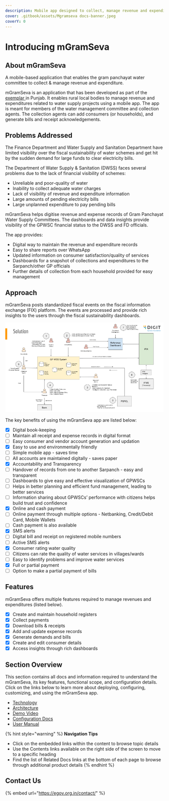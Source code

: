 ```yaml
---
description: Mobile app designed to collect, manage revenue and expenditure
cover: .gitbook/assets/Mgramseva docs-banner.jpeg
coverY: 0
---
```


# Introducing mGramSeva

## About mGramSeva

A mobile-based application that enables the gram panchayat water committee to collect & manage revenue and expenditure.

mGramSeva is an application that has been developed as part of the[ exemplar ](introducing-mgramseva/product-docs/user-docs/user-manual.md)in Punjab. It enables rural local bodies to manage revenue and expenditures related to water supply projects using a mobile app. The app is meant for members of the water management committee and collection agents. The collection agents can add consumers (or households), and generate bills and receipt acknowledgements.

## Problems Addressed

The Finance Department and Water Supply and Sanitation Department have limited visibility over the fiscal sustainability of water schemes and get hit by the sudden demand for large funds to clear electricity bills.

The Department of Water Supply & Sanitation (DWSS) faces several problems due to the lack of financial visibility of schemes:

* Unreliable and poor-quality of water&#x20;
* Inability to collect adequate water charges&#x20;
* Lack of visibility of revenue and expenditure information&#x20;
* Large amounts of pending electricity bills&#x20;
* Large unplanned expenditure to pay pending bills

mGramSeva helps digitise revenue and expense records of Gram Panchayat Water Supply Committees. The dashboards and data insights provide visibility of the GPWSC financial status to the DWSS and FD officials.&#x20;

The app provides:

* Digital  way to maintain the revenue and expenditure records
* Easy to share reports over WhatsApp
* Updated information on consumer satisfaction/quality of services
* Dashboards for a snapshot of collections and expenditures to the Sarpanch/other GP officials
* Further details of collection from each household provided for easy management

## Approach

mGramSeva posts standardized fiscal events on the fiscal information exchange (FIX) platform. The events are processed and provide rich insights to the users through the fiscal sustainability dashboards.

![mGramSeva Solutions Approach](<.gitbook/assets/Partner Webinar - Feb 2022.png>)

The key benefits of using the mGramSeva app are listed below:

* [x] Digital book-keeping&#x20;
* [ ] Maintain all receipt and expense records in digital format&#x20;
* [ ] Easy consumer and vendor account generation and updation
* [x] Easy to use and environmentally friendly&#x20;
* [ ] Simple mobile app - saves time&#x20;
* [ ] All accounts are maintained digitally - saves paper
* [x] Accountability and Transparency&#x20;
* [ ] Handover of records from one to another Sarpanch - easy and transparent&#x20;
* [ ] Dashboards to give easy and effective visualization of GPWSCs&#x20;
* [ ] Helps in better planning and efficient fund management, leading to better services&#x20;
* [ ] Information sharing about GPWSCs’ performance with citizens helps build trust and confidence
* [x] Online and cash payment
* [ ] Online payment through multiple options - Netbanking, Credit/Debit Card, Mobile Wallets&#x20;
* [ ] Cash payment is also available
* [x] SMS alerts&#x20;
* [ ] Digital bill and receipt on registered mobile numbers&#x20;
* [ ] Active SMS alerts
* [x] Consumer rating water quality&#x20;
* [ ] Citizens can rate the quality of water services in villages/wards&#x20;
* [ ] Easy to identify problems and improve water services
* [x] Full or partial payment
* [ ] Option to make a partial payment of bills&#x20;

## Features

mGramSeva offers multiple features required to manage revenues and expenditures (listed below).

* [x] Create and maintain household registers
* [x] Collect payments
* [x] Download bills & receipts
* [x] Add and update expense records
* [x] Generate demands and bills
* [x] Create and edit consumer details
* [x] Access insights through rich dashboards

## Section Overview

This section contains all docs and information required to understand the mGramSeva, its key features, functional scope, and configuration details. Click on the links below to learn more about deploying, configuring, customizing, and using the mGramSeva app.

* [Technology ](introducing-mgramseva/platform/technology.md)
* [Architecture](introducing-mgramseva/platform/architecture.md)
* [Demo Video](introducing-mgramseva/platform/demo-video.md)
* [Configuration Docs](introducing-mgramseva/platform/configure-mgramseva/)
* [User Manual](introducing-mgramseva/product-docs/user-docs/user-manual.md)

{% hint style="warning" %}
**Navigation Tips**

* Click on the embedded links within the content to browse topic details
* Use the Contents links available on the right side of the screen to move to a specific heading
* Find the list of Related Docs links at the bottom of each page to browse through additional product details
{% endhint %}

## Contact Us

{% embed url="https://egov.org.in/contact/" %}

